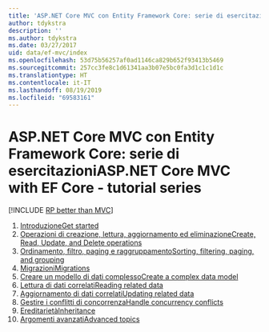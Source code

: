```yaml
---
title: 'ASP.NET Core MVC con Entity Framework Core: serie di esercitazioni'
author: tdykstra
description: ''
ms.author: tdykstra
ms.date: 03/27/2017
uid: data/ef-mvc/index
ms.openlocfilehash: 53d75b56257af0ad1146ca829b652f93413b5469
ms.sourcegitcommit: 257cc3fe8c1d61341aa3b07e5bc0fa3d1c1c1d1c
ms.translationtype: HT
ms.contentlocale: it-IT
ms.lasthandoff: 08/19/2019
ms.locfileid: "69583161"
---
```

# <a name="aspnet-core-mvc-with-ef-core---tutorial-series"></a><span data-ttu-id="e107b-102">ASP.NET Core MVC con Entity Framework Core: serie di esercitazioni</span><span class="sxs-lookup"><span data-stu-id="e107b-102">ASP.NET Core MVC with EF Core - tutorial series</span></span>

[!INCLUDE [RP better than MVC](../../includes/RP-EF/rp-over-mvc.md)]

1. [<span data-ttu-id="e107b-103">Introduzione</span><span class="sxs-lookup"><span data-stu-id="e107b-103">Get started</span></span>](xref:data/ef-mvc/intro)
1. [<span data-ttu-id="e107b-104">Operazioni di creazione, lettura, aggiornamento ed eliminazione</span><span class="sxs-lookup"><span data-stu-id="e107b-104">Create, Read, Update, and Delete operations</span></span>](xref:data/ef-mvc/crud)
1. [<span data-ttu-id="e107b-105">Ordinamento, filtro, paging e raggruppamento</span><span class="sxs-lookup"><span data-stu-id="e107b-105">Sorting, filtering, paging, and grouping</span></span>](xref:data/ef-mvc/sort-filter-page)
1. [<span data-ttu-id="e107b-106">Migrazioni</span><span class="sxs-lookup"><span data-stu-id="e107b-106">Migrations</span></span>](xref:data/ef-mvc/migrations)
1. [<span data-ttu-id="e107b-107">Creare un modello di dati complesso</span><span class="sxs-lookup"><span data-stu-id="e107b-107">Create a complex data model</span></span>](xref:data/ef-mvc/complex-data-model)
1. [<span data-ttu-id="e107b-108">Lettura di dati correlati</span><span class="sxs-lookup"><span data-stu-id="e107b-108">Reading related data</span></span>](xref:data/ef-mvc/read-related-data)
1. [<span data-ttu-id="e107b-109">Aggiornamento di dati correlati</span><span class="sxs-lookup"><span data-stu-id="e107b-109">Updating related data</span></span>](xref:data/ef-mvc/update-related-data)
1. [<span data-ttu-id="e107b-110">Gestire i conflitti di concorrenza</span><span class="sxs-lookup"><span data-stu-id="e107b-110">Handle concurrency conflicts</span></span>](xref:data/ef-mvc/concurrency)
1. [<span data-ttu-id="e107b-111">Ereditarietà</span><span class="sxs-lookup"><span data-stu-id="e107b-111">Inheritance</span></span>](xref:data/ef-mvc/inheritance)
1. [<span data-ttu-id="e107b-112">Argomenti avanzati</span><span class="sxs-lookup"><span data-stu-id="e107b-112">Advanced topics</span></span>](xref:data/ef-mvc/advanced)
